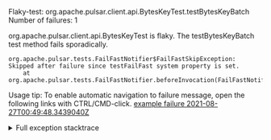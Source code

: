         
Flaky-test: org.apache.pulsar.client.api.BytesKeyTest.testBytesKeyBatch
Number of failures: 1

org.apache.pulsar.client.api.BytesKeyTest is flaky. The testBytesKeyBatch test method fails sporadically.

```
org.apache.pulsar.tests.FailFastNotifier$FailFastSkipException: Skipped after failure since testFailFast system property is set.
	at org.apache.pulsar.tests.FailFastNotifier.beforeInvocation(FailFastNotifier.java:88)

```

Usage tip: To enable automatic navigation to failure message, open the following links with CTRL/CMD-click.
[example failure 2021-08-27T00:49:48.3439040Z](https://github.com/apache/pulsar/runs/3438608157?check_suite_focus=true#step:9:620)


<details>
<summary>Full exception stacktrace</summary>
<code><pre>
org.apache.pulsar.tests.FailFastNotifier$FailFastSkipException: Skipped after failure since testFailFast system property is set.
	at org.apache.pulsar.tests.FailFastNotifier.beforeInvocation(FailFastNotifier.java:88)

</pre></code>
</details>


